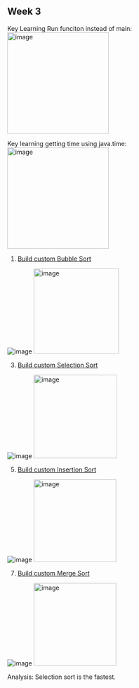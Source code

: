 ## Week 3
Key Learning Run funciton instead of main: <img width="231" alt="image" src="https://user-images.githubusercontent.com/54718367/162458400-261d8b06-5a4b-4cd8-8cdf-3a9643ab873a.png">

Key learning getting time using java.time: <img width="231" alt="image" src="https://user-images.githubusercontent.com/54718367/162459106-cbffebf4-ffed-4eff-9e17-6e69875dec04.png">

1. [Build custom Bubble Sort](https://github.com/D1935827V/Dane/blob/gh-pages/BubbleSort.java)

![image](https://user-images.githubusercontent.com/54718367/162459437-b13df1f2-b151-40f5-9d78-2d95aebe78b2.png)
<img width="194" alt="image" src="https://user-images.githubusercontent.com/54718367/162460367-52f8d9b1-da56-47b8-b55a-bd511f0bf016.png">

3. [Build custom Selection Sort](https://github.com/D1935827V/Dane/blob/gh-pages/SelectionSort.java)

![image](https://user-images.githubusercontent.com/54718367/162459624-6efabe87-67df-4021-8f30-89656b48fa54.png)
<img width="190" alt="image" src="https://user-images.githubusercontent.com/54718367/162460492-9bd5f662-3c45-42eb-9c91-6bdc7af1cc5b.png">

5. [Build custom Insertion Sort](https://github.com/D1935827V/Dane/blob/gh-pages/InsertionSort.java)

![image](https://user-images.githubusercontent.com/54718367/162459861-a9cce53e-dfa5-4762-a4f3-da322b029fc7.png)
<img width="188" alt="image" src="https://user-images.githubusercontent.com/54718367/162460625-4efd188e-3ba8-4e8e-8b62-3bd7d37e91ca.png">

7. [Build custom Merge Sort](https://github.com/D1935827V/Dane/blob/gh-pages/MergeSort.java)

![image](https://user-images.githubusercontent.com/54718367/162460210-0befb479-1f4e-4a55-992d-5711ef566caf.png)
<img width="188" alt="image" src="https://user-images.githubusercontent.com/54718367/162460741-9790a165-bf6e-493b-b34f-d5c9501f75d7.png">

Analysis: Selection sort is the fastest.